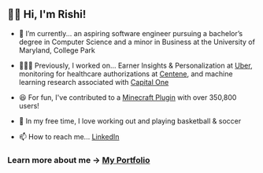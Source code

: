 ## 👋🏻 Hi, I'm Rishi!

- 🔭 I’m currently... an aspiring software engineer pursuing a bachelor’s degree in Computer Science and a minor in Business at the University of Maryland, College Park

- 👨🏽‍💻 Previously, I worked on... Earner Insights & Personalization at [Uber](https://www.uber.com), monitoring for healthcare authorizations at [Centene](https://www.centene.com), and machine learning research associated with [Capital One](https://www.capitalone.com)

- 😆 For fun, I've contributed to a [Minecraft Plugin](https://dev.bukkit.org/projects/dragontravel) with over 350,800 users!

- 🤠 In my free time, I love working out and playing basketball & soccer

- 📫 How to reach me... [LinkedIn](https://www.linkedin.com/in/rghosh24)

### Learn more about me -> [My Portfolio](https://rishirajghosh.github.io)
